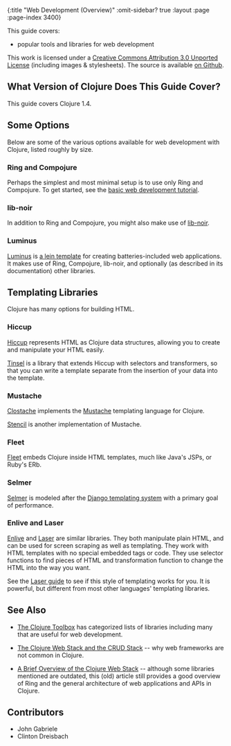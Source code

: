 {:title "Web Development (Overview)"
 :omit-sidebar? true
 :layout :page :page-index 3400}

This guide covers:

  * popular tools and libraries for web development

This work is licensed under a <a rel="license"
href="https://creativecommons.org/licenses/by/3.0/">Creative Commons
Attribution 3.0 Unported License</a> (including images &
stylesheets). The source is available [on
Github](https://github.com/clojure-doc/clojure-doc.github.io).



## What Version of Clojure Does This Guide Cover?

This guide covers Clojure 1.4.



## Some Options

Below are some of the various options available for web development
with Clojure, listed roughly by size.



### Ring and Compojure

Perhaps the simplest and most minimal setup is to use only Ring and
Compojure. To get started, see the [basic web development
tutorial](/articles/tutorials/basic_web_development/).



### lib-noir

In addition to Ring and Compojure, you might also make use of
[lib-noir](https://github.com/noir-clojure/lib-noir).



### Luminus

[Luminus](http://www.luminusweb.net/) is [a lein
template](https://github.com/yogthos/luminus-template) for creating
batteries-included web applications. It makes use of Ring, Compojure,
lib-noir, and optionally (as described in its documentation) other
libraries.



## Templating Libraries

Clojure has many options for building HTML.


### Hiccup

[Hiccup](https://github.com/weavejester/hiccup) represents HTML as
Clojure data structures, allowing you to create and manipulate your
HTML easily.

[Tinsel](https://github.com/davidsantiago/tinsel) is a library that
extends Hiccup with selectors and transformers, so that you can write
a template separate from the insertion of your data into the template.


### Mustache

[Clostache](https://github.com/fhd/clostache) implements the
[Mustache](https://mustache.github.io/) templating language for
Clojure.

[Stencil](https://github.com/davidsantiago/stencil) is another
implementation of Mustache.


### Fleet

[Fleet](https://github.com/Flamefork/fleet) embeds Clojure inside HTML
templates, much like Java's JSPs, or Ruby's ERb.



### Selmer
[Selmer](https://github.com/yogthos/Selmer) is modeled after the
[Django templating system](https://www.djangoproject.com/) with a primary goal of performance.


### Enlive and Laser

[Enlive](https://github.com/cgrand/enlive) and
[Laser](https://github.com/Raynes/laser) are similar libraries. They
both manipulate plain HTML, and can be used for screen scraping as
well as templating. They work with HTML templates with no special
embedded tags or code. They use selector functions to find pieces of
HTML and transformation function to change the HTML into the way you
want.

See the
[Laser guide](https://github.com/Raynes/laser/blob/master/docs/guide.md)
to see if this style of templating works for you. It is powerful, but
different from most other languages' templating libraries.



## See Also

  * [The Clojure Toolbox](https://www.clojure-toolbox.com/) has categorized lists of libraries including many that are useful for web development.

  * [The Clojure Web Stack and the CRUD Stack](http://brehaut.net/blog/2012/clojure_web_and_the_crud_stack) -- why web frameworks are not common in Clojure.

  * [A Brief Overview of the Clojure Web Stack](http://brehaut.net/blog/2011/ring_introduction) -- although some libraries mentioned are outdated, this (old) article still provides a good overview of Ring and the general architecture of web applications and APIs in Clojure.



## Contributors

* John Gabriele
* Clinton Dreisbach
